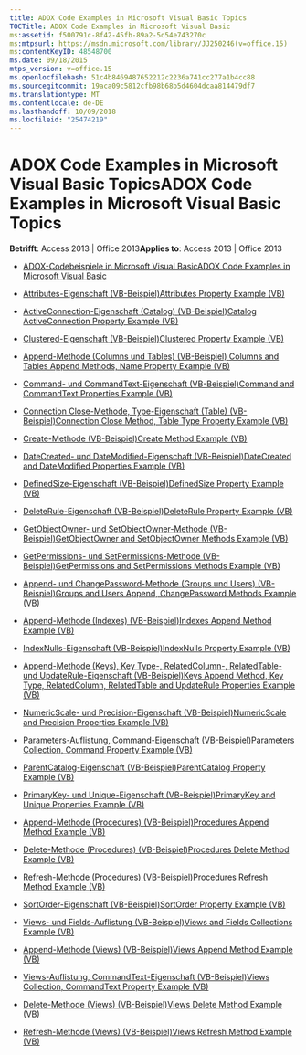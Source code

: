 ```yaml
---
title: ADOX Code Examples in Microsoft Visual Basic Topics
TOCTitle: ADOX Code Examples in Microsoft Visual Basic
ms:assetid: f500791c-8f42-45fb-89a2-5d54e743270c
ms:mtpsurl: https://msdn.microsoft.com/library/JJ250246(v=office.15)
ms:contentKeyID: 48548700
ms.date: 09/18/2015
mtps_version: v=office.15
ms.openlocfilehash: 51c4b8469487652212c2236a741cc277a1b4cc88
ms.sourcegitcommit: 19aca09c5812cfb98b68b5d4604dcaa814479df7
ms.translationtype: MT
ms.contentlocale: de-DE
ms.lasthandoff: 10/09/2018
ms.locfileid: "25474219"
---
```

# <a name="adox-code-examples-in-microsoft-visual-basic-topics"></a><span data-ttu-id="f07a5-102">ADOX Code Examples in Microsoft Visual Basic Topics</span><span class="sxs-lookup"><span data-stu-id="f07a5-102">ADOX Code Examples in Microsoft Visual Basic Topics</span></span>


<span data-ttu-id="f07a5-103">**Betrifft**: Access 2013 | Office 2013</span><span class="sxs-lookup"><span data-stu-id="f07a5-103">**Applies to**: Access 2013 | Office 2013</span></span>


  - [<span data-ttu-id="f07a5-104">ADOX-Codebeispiele in Microsoft Visual Basic</span><span class="sxs-lookup"><span data-stu-id="f07a5-104">ADOX Code Examples in Microsoft Visual Basic</span></span>](adox-code-examples-in-microsoft-visual-basic.md)

  - [<span data-ttu-id="f07a5-105">Attributes-Eigenschaft (VB-Beispiel)</span><span class="sxs-lookup"><span data-stu-id="f07a5-105">Attributes Property Example (VB)</span></span>](attributes-property-example-vb.md)

  - [<span data-ttu-id="f07a5-106">ActiveConnection-Eigenschaft (Catalog) (VB-Beispiel)</span><span class="sxs-lookup"><span data-stu-id="f07a5-106">Catalog ActiveConnection Property Example (VB)</span></span>](catalog-activeconnection-property-example-vb.md)

  - [<span data-ttu-id="f07a5-107">Clustered-Eigenschaft (VB-Beispiel)</span><span class="sxs-lookup"><span data-stu-id="f07a5-107">Clustered Property Example (VB)</span></span>](clustered-property-example-vb.md)

  - [<span data-ttu-id="f07a5-108"> Append-Methode (Columns und Tables) (VB-Beispiel) </span><span class="sxs-lookup"><span data-stu-id="f07a5-108">Columns and Tables Append Methods, Name Property Example (VB)</span></span>](columns-and-tables-append-methods-name-property-example-vb.md)

  - [<span data-ttu-id="f07a5-109">Command- und CommandText-Eigenschaft (VB-Beispiel)</span><span class="sxs-lookup"><span data-stu-id="f07a5-109">Command and CommandText Properties Example (VB)</span></span>](command-and-commandtext-properties-example-vb.md)

  - [<span data-ttu-id="f07a5-110">Connection Close-Methode, Type-Eigenschaft (Table) (VB-Beispiel)</span><span class="sxs-lookup"><span data-stu-id="f07a5-110">Connection Close Method, Table Type Property Example (VB)</span></span>](connection-close-method-table-type-property-example-vb.md)

  - [<span data-ttu-id="f07a5-111">Create-Methode (VB-Beispiel)</span><span class="sxs-lookup"><span data-stu-id="f07a5-111">Create Method Example (VB)</span></span>](create-method-example-vb.md)

  - [<span data-ttu-id="f07a5-112">DateCreated- und DateModified-Eigenschaft (VB-Beispiel)</span><span class="sxs-lookup"><span data-stu-id="f07a5-112">DateCreated and DateModified Properties Example (VB)</span></span>](datecreated-and-datemodified-properties-example-vb.md)

  - [<span data-ttu-id="f07a5-113">DefinedSize-Eigenschaft (VB-Beispiel)</span><span class="sxs-lookup"><span data-stu-id="f07a5-113">DefinedSize Property Example (VB)</span></span>](definedsize-property-example-vb.md)

  - [<span data-ttu-id="f07a5-114">DeleteRule-Eigenschaft (VB-Beispiel)</span><span class="sxs-lookup"><span data-stu-id="f07a5-114">DeleteRule Property Example (VB)</span></span>](deleterule-property-example-vb.md)

  - [<span data-ttu-id="f07a5-115">GetObjectOwner- und SetObjectOwner-Methode (VB-Beispiel)</span><span class="sxs-lookup"><span data-stu-id="f07a5-115">GetObjectOwner and SetObjectOwner Methods Example (VB)</span></span>](getobjectowner-and-setobjectowner-methods-example-vb.md)

  - [<span data-ttu-id="f07a5-116">GetPermissions- und SetPermissions-Methode (VB-Beispiel)</span><span class="sxs-lookup"><span data-stu-id="f07a5-116">GetPermissions and SetPermissions Methods Example (VB)</span></span>](getpermissions-and-setpermissions-methods-example-vb.md)

  - [<span data-ttu-id="f07a5-117">Append- und ChangePassword-Methode (Groups und Users) (VB-Beispiel)</span><span class="sxs-lookup"><span data-stu-id="f07a5-117">Groups and Users Append, ChangePassword Methods Example (VB)</span></span>](groups-and-users-append-changepassword-methods-example-vb.md)

  - [<span data-ttu-id="f07a5-118">Append-Methode (Indexes) (VB-Beispiel)</span><span class="sxs-lookup"><span data-stu-id="f07a5-118">Indexes Append Method Example (VB)</span></span>](indexes-append-method-example-vb.md)

  - [<span data-ttu-id="f07a5-119">IndexNulls-Eigenschaft (VB-Beispiel)</span><span class="sxs-lookup"><span data-stu-id="f07a5-119">IndexNulls Property Example (VB)</span></span>](indexnulls-property-example-vb.md)

  - [<span data-ttu-id="f07a5-120">Append-Methode (Keys), Key Type-, RelatedColumn-, RelatedTable- und UpdateRule-Eigenschaft (VB-Beispiel)</span><span class="sxs-lookup"><span data-stu-id="f07a5-120">Keys Append Method, Key Type, RelatedColumn, RelatedTable and UpdateRule Properties Example (VB)</span></span>](keys-append-method-key-type-relatedcolumn-relatedtable-and-updaterule-properties-example-vb.md)

  - [<span data-ttu-id="f07a5-121">NumericScale- und Precision-Eigenschaft (VB-Beispiel)</span><span class="sxs-lookup"><span data-stu-id="f07a5-121">NumericScale and Precision Properties Example (VB)</span></span>](numericscale-and-precision-properties-example-vb.md)

  - [<span data-ttu-id="f07a5-122">Parameters-Auflistung, Command-Eigenschaft (VB-Beispiel)</span><span class="sxs-lookup"><span data-stu-id="f07a5-122">Parameters Collection, Command Property Example (VB)</span></span>](parameters-collection-command-property-example-vb.md)

  - [<span data-ttu-id="f07a5-123">ParentCatalog-Eigenschaft (VB-Beispiel)</span><span class="sxs-lookup"><span data-stu-id="f07a5-123">ParentCatalog Property Example (VB)</span></span>](parentcatalog-property-example-vb.md)

  - [<span data-ttu-id="f07a5-124">PrimaryKey- und Unique-Eigenschaft (VB-Beispiel)</span><span class="sxs-lookup"><span data-stu-id="f07a5-124">PrimaryKey and Unique Properties Example (VB)</span></span>](primarykey-and-unique-properties-example-vb.md)

  - [<span data-ttu-id="f07a5-125">Append-Methode (Procedures) (VB-Beispiel)</span><span class="sxs-lookup"><span data-stu-id="f07a5-125">Procedures Append Method Example (VB)</span></span>](procedures-append-method-example-vb.md)

  - [<span data-ttu-id="f07a5-126">Delete-Methode (Procedures) (VB-Beispiel)</span><span class="sxs-lookup"><span data-stu-id="f07a5-126">Procedures Delete Method Example (VB)</span></span>](procedures-delete-method-example-vb.md)

  - [<span data-ttu-id="f07a5-127">Refresh-Methode (Procedures) (VB-Beispiel)</span><span class="sxs-lookup"><span data-stu-id="f07a5-127">Procedures Refresh Method Example (VB)</span></span>](procedures-refresh-method-example-vb.md)

  - [<span data-ttu-id="f07a5-128">SortOrder-Eigenschaft (VB-Beispiel)</span><span class="sxs-lookup"><span data-stu-id="f07a5-128">SortOrder Property Example (VB)</span></span>](sortorder-property-example-vb.md)

  - [<span data-ttu-id="f07a5-129">Views- und Fields-Auflistung (VB-Beispiel)</span><span class="sxs-lookup"><span data-stu-id="f07a5-129">Views and Fields Collections Example (VB)</span></span>](views-and-fields-collections-example-vb.md)

  - [<span data-ttu-id="f07a5-130">Append-Methode (Views) (VB-Beispiel)</span><span class="sxs-lookup"><span data-stu-id="f07a5-130">Views Append Method Example (VB)</span></span>](views-append-method-example-vb.md)

  - [<span data-ttu-id="f07a5-131">Views-Auflistung, CommandText-Eigenschaft (VB-Beispiel)</span><span class="sxs-lookup"><span data-stu-id="f07a5-131">Views Collection, CommandText Property Example (VB)</span></span>](views-collection-commandtext-property-example-vb.md)

  - [<span data-ttu-id="f07a5-132">Delete-Methode (Views) (VB-Beispiel)</span><span class="sxs-lookup"><span data-stu-id="f07a5-132">Views Delete Method Example (VB)</span></span>](views-delete-method-example-vb.md)

  - [<span data-ttu-id="f07a5-133">Refresh-Methode (Views) (VB-Beispiel)</span><span class="sxs-lookup"><span data-stu-id="f07a5-133">Views Refresh Method Example (VB)</span></span>](views-refresh-method-example-vb.md)


